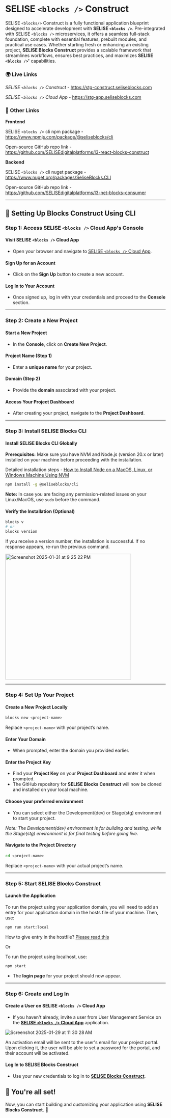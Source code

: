 # SELISE `<blocks />` Construct

SELISE `<blocks/>` Construct is a fully functional application blueprint designed to accelerate development with **SELISE `<blocks />`**. Pre-integrated with SELISE `<blocks />` microservices, it offers a seamless full-stack foundation, complete with essential features, prebuilt modules, and practical use cases. Whether starting fresh or enhancing an existing project, **SELISE Blocks Construct** provides a scalable framework that streamlines workflows, ensures best practices, and maximizes **SELISE `<blocks />`'** capabilities.


### 🌍 Live Links  

*SELISE `<blocks />` Construct* - https://stg-construct.seliseblocks.com 

*SELISE `<blocks />` Cloud App* - https://stg-app.seliseblocks.com

### 🔗 Other Links  

**Frontend**

SELISE `<blocks />` cli npm package - https://www.npmjs.com/package/@seliseblocks/cli

Open-source GitHub repo link - https://github.com/SELISEdigitalplatforms/l3-react-blocks-construct

**Backend**

SELISE `<blocks />` cli nuget package - https://www.nuget.org/packages/SeliseBlocks.CLI

Open-source GitHub repo link - https://github.com/SELISEdigitalplatforms/l3-net-blocks-consumer

---








## 📌 Setting Up Blocks Construct Using CLI


### Step 1: Access SELISE `<blocks />` Cloud App's Console

#### Visit SELISE `<blocks />` Cloud App

- Open your browser and navigate to [SELISE `<blocks />` Cloud App](https://stg-app.seliseblocks.com/).

#### Sign Up for an Account

- Click on the **Sign Up** button to create a new account.

#### Log In to Your Account

- Once signed up, log in with your credentials and proceed to the **Console** section.

---

### Step 2: Create a New Project

#### Start a New Project

- In the **Console**, click on **Create New Project**.

#### Project Name (Step 1)

- Enter a **unique name** for your project.

#### Domain (Step 2)

- Provide the **domain** associated with your project.

#### Access Your Project Dashboard

- After creating your project, navigate to the **Project Dashboard**.

---

### Step 3: Install SELISE Blocks CLI

#### Install SELISE Blocks CLI Globally

**Prerequisites:** Make sure you have NVM and Node.js (version 20.x or later) installed on your machine before proceeding with the installation. 

Detailed installation steps - [How to Install Node on a MacOS, Linux, or Windows Machine Using NVM](https://www.freecodecamp.org/news/how-to-install-node-in-your-machines-macos-linux-windows/)

```sh
npm install -g @seliseblocks/cli
```
**Note:** In case you are facing any permission-related issues on your Linux/MacOS, use `sudo` before the command.

#### Verify the Installation (Optional)

```sh
blocks v
# or
blocks version
```

If you receive a version number, the installation is successful. If no response appears, re-run the previous command.

<img width="395" alt="Screenshot 2025-01-31 at 9 25 22 PM" src="https://github.com/user-attachments/assets/10b30647-229f-478f-b26e-87bb04be3490" />


---

### Step 4: Set Up Your Project

#### Create a New Project Locally

```sh
blocks new <project-name>
```

Replace `<project-name>` with your project’s name.

#### Enter Your Domain

- When prompted, enter the domain you provided earlier.

#### Enter the Project Key

- Find your **Project Key** on your **Project Dashboard** and enter it when prompted.
- The GitHub repository for **SELISE Blocks Construct** will now be cloned and installed on your local machine.

#### Choose your preferred environment

- You can select either the Development(dev) or Stage(stg) environment to start your project.

*Note: The Development(dev) environment is for building and testing, while the Stage(stg) environment is for final testing before going live.*

#### Navigate to the Project Directory

```sh
cd <project-name>
```

Replace `<project-name>` with your actual project’s name.

---

### Step 5: Start SELISE Blocks Construct

#### Launch the Application

To run the project using your application domain, you will need to add an entry for your application domain in the hosts file of your machine. Then, use:

```sh
npm run start:local
```
How to give entry in the hostfile? [Please read this](https://www.manageengine.com/network-monitoring/how-to/how-to-add-static-entry.html)

Or 

To run the project using localhost, use:

```sh
npm start
```

- The **login page** for your project should now appear.

---

### Step 6: Create and Log In

#### Create a User on SELISE `<blocks />` Cloud App

- If you haven't already, invite a user from User Management Service on the [**SELISE `<blocks />` Cloud App**](https://stg-app.seliseblocks.com/) application.

![Screenshot 2025-01-29 at 11 30 28 AM](https://github.com/user-attachments/assets/96185c96-a2e3-4502-8124-29a18f0ad30b)

An activation email will be sent to the user's email for your project portal. Upon clicking it, the user will be able to set a password for the portal, and their account will be activated.

#### Log In to SELISE Blocks Construct

- Use your new credentials to log in to [**SELISE Blocks Construct**](https://stg-construct.seliseblocks.com).




## 🎯 You're all set!

Now, you can start building and customizing your application using **SELISE Blocks Construct**. 🚀


